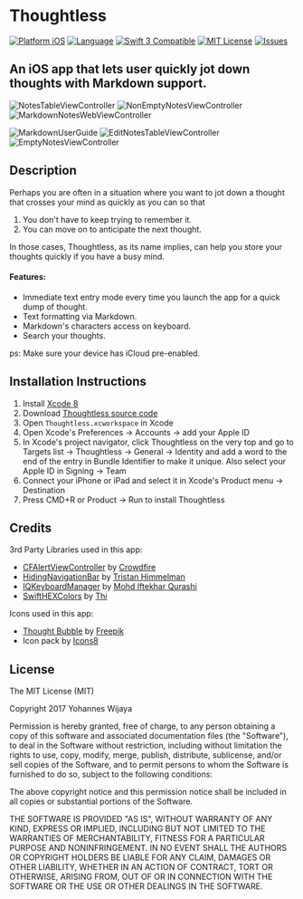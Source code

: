 # Thoughtless

[![Platform iOS](https://img.shields.io/badge/platform-iOS-blue.svg?style=flat)](http://developer.apple.com/ios)
[![Language](http://img.shields.io/badge/language-swift-orange.svg?style=flat)](https://developer.apple.com/swift)
[![Swift 3 Compatible](https://img.shields.io/badge/swift3-compatible-4BC51D.svg?style=flat)](https://swift.org/blog/swift-3-0-released/)
[![MIT License](http://img.shields.io/badge/license-MIT-blue.svg?style=flat)](https://github.com/yoha/Notes/blob/master/LICENSE)
[![Issues](https://img.shields.io/github/issues/yoha/Thoughtless.svg?style=flat)](https://github.com/yoha/Thoughtless/issues)

## An iOS app that lets user quickly jot down thoughts with Markdown support.

![NotesTableViewController](http://i.imgur.com/263faeN.png)
![NonEmptyNotesViewController](http://i.imgur.com/WP8NvB4.png)
![MarkdownNotesWebViewController](http://i.imgur.com/ol81OXe.png)

![MarkdownUserGuide](http://i.imgur.com/hFi0Xgl.png)
![EditNotesTableViewController](http://i.imgur.com/2btswPw.png)
![EmptyNotesViewController](http://i.imgur.com/m4zvZyP.png)

## Description

Perhaps you are often in a situation where you want to jot down a thought that crosses your mind as quickly as you can so that 

1. You don't have to keep trying to remember it. 
2. You can move on to anticipate the next thought. 

In those cases, Thoughtless, as its name implies, can help you store your thoughts quickly if you have a busy mind.

#### Features:

- Immediate text entry mode every time you launch the app for a quick dump of thought.  
- Text formatting via Markdown. 
- Markdown's characters access on keyboard.  
- Search your thoughts. 

ps: Make sure your device has iCloud pre-enabled.

## Installation Instructions

1. Install [Xcode 8](https://developer.apple.com/xcode/)
2. Download [Thoughtless source code](https://github.com/yoha/Thoughtless/releases/latest)
3. Open `Thoughtless.xcworkspace` in Xcode
4. Open Xcode's Preferences -> Accounts -> add your Apple ID
5. In Xcode's project navigator, click Thoughtless on the very top and go to Targets list -> Thoughtless -> General -> Identity and add a word to the end of the entry in Bundle Identifier to make it unique. Also select your Apple ID in Signing -> Team
6. Connect your iPhone or iPad and select it in Xcode's Product menu -> Destination
7. Press CMD+R or Product -> Run to install Thoughtless

## Credits

3rd Party Libraries used in this app:
- [CFAlertViewController](https://github.com/Codigami/CFAlertViewController) by [Crowdfire](https://github.com/Codigami)
- [HidingNavigationBar](https://github.com/tristanhimmelman/HidingNavigationBar) by [Tristan Himmelman](https://github.com/tristanhimmelman)
- [IQKeyboardManager](https://github.com/hackiftekhar/IQKeyboardManager) by [Mohd Iftekhar Qurashi](https://github.com/hackiftekhar)
- [SwiftHEXColors](https://github.com/thii/SwiftHEXColors) by [Thi](https://github.com/thii)

Icons used in this app:
- [Thought Bubble](http://www.flaticon.com/free-icon/thought-bubble_65491) by [Freepik](http://www.flaticon.com/authors/freepik)
- Icon pack by [Icons8](http://icons8.com)

## License

The MIT License (MIT)

Copyright 2017 Yohannes Wijaya

Permission is hereby granted, free of charge, to any person obtaining a copy of this software and associated documentation files (the "Software"), to deal in the Software without restriction, including without limitation the rights to use, copy, modify, merge, publish, distribute, sublicense, and/or sell copies of the Software, and to permit persons to whom the Software is furnished to do so, subject to the following conditions:

The above copyright notice and this permission notice shall be included in all copies or substantial portions of the Software.

THE SOFTWARE IS PROVIDED "AS IS", WITHOUT WARRANTY OF ANY KIND, EXPRESS OR IMPLIED, INCLUDING BUT NOT LIMITED TO THE WARRANTIES OF MERCHANTABILITY, FITNESS FOR A PARTICULAR PURPOSE AND NONINFRINGEMENT. IN NO EVENT SHALL THE AUTHORS OR COPYRIGHT HOLDERS BE LIABLE FOR ANY CLAIM, DAMAGES OR OTHER LIABILITY, WHETHER IN AN ACTION OF CONTRACT, TORT OR OTHERWISE, ARISING FROM, OUT OF OR IN CONNECTION WITH THE SOFTWARE OR THE USE OR OTHER DEALINGS IN THE SOFTWARE.
